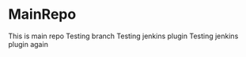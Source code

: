 MainRepo
========
This is main repo
Testing branch
Testing jenkins plugin
Testing jenkins plugin again
